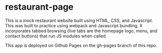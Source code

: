 # restaurant-page

This is a mock restaurant website built using HTML, CSS, and Javascript. This was built to practice using webpack
and Javascript bundling. It incorporates tabbed browsing (live tabs are the homepage logo, menu, and contact buttons)
that run JS modules when called.

This app is deployed on Github Pages on the gh-pages branch of this repo.
